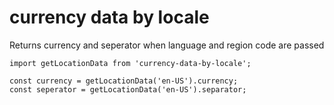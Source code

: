 # currency data by locale

Returns currency and seperator when language and region code are passed

```
import getLocationData from 'currency-data-by-locale';

const currency = getLocationData('en-US').currency;
const seperator = getLocationData('en-US').separator;

```
